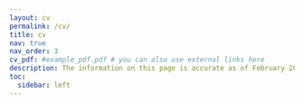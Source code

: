 ```yaml
---
layout: cv
permalink: /cv/
title: cv
nav: true
nav_order: 3
cv_pdf: #example_pdf.pdf # you can also use external links here
description: The information on this page is accurate as of February 2025
toc:
  sidebar: left
---
```

